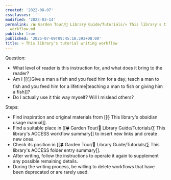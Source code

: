 ```yaml
---
created: '2022-08-07'
cssclasses: ''
modified: '2023-03-14'
permalink: /🍀 Garden Tour/🧰 Library Guide/Tutorials/» This library's tutorial writing
  workflow.md
publish: true
published: '2025-07-09T09:45:18.593+08:00'
title: » This library's tutorial writing workflow
---
```

Question:

- What level of reader is this instruction for, and what does it bring to the reader?
- Am I [[🪞Give a man a fish and you feed him for a day; teach a man to fish and you feed him for a lifetime\|teaching a man to fish or giving him a fish]]?
- Do I actually use it this way myself? Will I mislead others?

Steps:

- Find inspiration and original materials from [[§ This library's obsidian usage manual]].
- Find a suitable place in [[🍀 Garden Tour/🧰 Library Guide/Tutorials/∑ This library's ACCESS workflow summary]] to insert new links and create new ones.
- Check its position in [[🍀 Garden Tour/🧰 Library Guide/Tutorials/∑ This library's ACCESS folder entry summary]].
- After writing, follow the instructions to operate it again to supplement any possible remaining details.
- During the writing process, be willing to delete workflows that have been deprecated or are rarely used. 